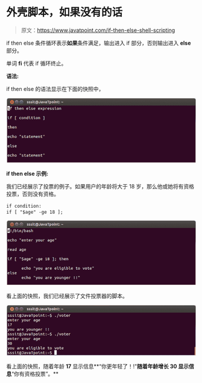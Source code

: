 # 外壳脚本，如果没有的话

> 原文：<https://www.javatpoint.com/if-then-else-shell-scripting>

if then else 条件循环表示**如果**条件满足，输出进入 if 部分，否则输出进入 **else** 部分。

单词 **fi** 代表 if 循环终止。

**语法:**

if then else 的语法显示在下面的快照中，

![Linux Shell Scripting If then else 1](img/a9f8997b363765caf04cd75a543afbd4.png)

**if then else 示例:**

我们已经展示了投票的例子。如果用户的年龄将大于 18 岁，那么他或她将有资格投票，否则没有资格。

```
if condition:
if [ "$age" -ge 18 ];

```

![Linux Shell Scripting If then else 2](img/22505b05ce113a31a7a26ebf1813264b.png)

看上面的快照，我们已经展示了文件投票器的脚本。

![Linux Shell Scripting If then else 3](img/43029b93d0c6c7c72e18492dad33070c.png)

看上面的快照，随着年龄 **17** 显示信息**“你更年轻了！!"**随着年龄增长 **30** 显示信息**“你有资格投票”。**